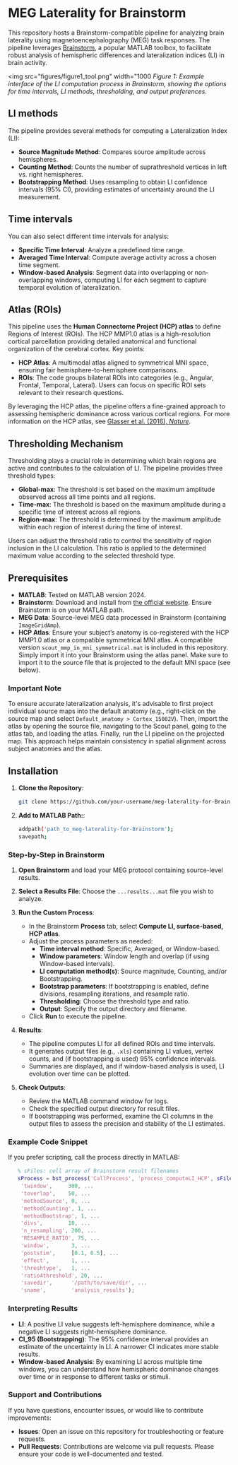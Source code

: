 # MEG Laterality for Brainstorm

This repository hosts a Brainstorm-compatible pipeline for analyzing brain laterality using magnetoencephalography (MEG) task responses. The pipeline leverages [Brainstorm](https://neuroimage.usc.edu/brainstorm/), a popular MATLAB toolbox, to facilitate robust analysis of hemispheric differences and lateralization indices (LI) in brain activity.

<img src="figures/figure1_tool.png" width="1000
*Figure 1: Example interface of the LI computation process in Brainstorm, showing the options for time intervals, LI methods, thresholding, and output preferences.*

## LI methods

The pipeline provides several methods for computing a Lateralization Index (LI):

- **Source Magnitude Method**: Compares source amplitude across hemispheres.
- **Counting Method**: Counts the number of suprathreshold vertices in left vs. right hemispheres.
- **Bootstrapping Method**: Uses resampling to obtain LI confidence intervals (95% CI), providing estimates of uncertainty around the LI measurement.

## Time intervals

You can also select different time intervals for analysis:
- **Specific Time Interval**: Analyze a predefined time range.
- **Averaged Time Interval**: Compute average activity across a chosen time segment.
- **Window-based Analysis**: Segment data into overlapping or non-overlapping windows, computing LI for each segment to capture temporal evolution of lateralization.

## Atlas (ROIs)

This pipeline uses the **Human Connectome Project (HCP) atlas** to define Regions of Interest (ROIs). The HCP MMP1.0 atlas is a high-resolution cortical parcellation providing detailed anatomical and functional organization of the cerebral cortex. Key points:

- **HCP Atlas**: A multimodal atlas aligned to symmetrical MNI space, ensuring fair hemisphere-to-hemisphere comparisons.
- **ROIs**: The code groups bilateral ROIs into categories (e.g., Angular, Frontal, Temporal, Lateral). Users can focus on specific ROI sets relevant to their research questions.

By leveraging the HCP atlas, the pipeline offers a fine-grained approach to assessing hemispheric dominance across various cortical regions. For more information on the HCP atlas, see [Glasser et al. (2016), *Nature*](https://www.nature.com/articles/nature18933).

## Thresholding Mechanism

Thresholding plays a crucial role in determining which brain regions are active and contributes to the calculation of LI. The pipeline provides three threshold types:

- **Global-max**: The threshold is set based on the maximum amplitude observed across all time points and all regions.
- **Time-max**: The threshold is based on the maximum amplitude during a specific time of interest across all regions.
- **Region-max**: The threshold is determined by the maximum amplitude within each region of interest during the time of interest.

Users can adjust the threshold ratio to control the sensitivity of region inclusion in the LI calculation. This ratio is applied to the determined maximum value according to the selected threshold type.

## Prerequisites

- **MATLAB**: Tested on MATLAB version 2024.
- **Brainstorm**: Download and install from [the official website](https://neuroimage.usc.edu/brainstorm). Ensure Brainstorm is on your MATLAB path.
- **MEG Data**: Source-level MEG data processed in Brainstorm (containing `ImageGridAmp`).
- **HCP Atlas**: Ensure your subject’s anatomy is co-registered with the HCP MMP1.0 atlas or a compatible symmetrical MNI atlas. A compatible version `scout_mmp_in_mni_symmetrical.mat` is included in this repository. Simply import it into your Brainstorm using the atlas panel. Make sure to import it to the source file that is projected to the default MNI space (see below).

### Important Note
To ensure accurate lateralization analysis, it's advisable to first project individual source maps into the default anatomy (e.g., right-click on the source map and select `Default_anatomy > Cortex_15002V`). Then, import the atlas by opening the source file, navigating to the Scout panel, going to the atlas tab, and loading the atlas. Finally, run the LI pipeline on the projected map. This approach helps maintain consistency in spatial alignment across subject anatomies and the atlas.
 
## Installation

1. **Clone the Repository**:
   ```bash
   git clone https://github.com/your-username/meg-laterality-for-Brainstorm.git

2. **Add to MATLAB Path:**:
   ```bash
   addpath('path_to_meg-laterality-for-Brainstorm');
   savepath;
   
### Step-by-Step in Brainstorm

1. **Open Brainstorm** and load your MEG protocol containing source-level results.

2. **Select a Results File**: Choose the `...results...mat` file you wish to analyze.

3. **Run the Custom Process**:
    - In the Brainstorm **Process** tab, select **Compute LI, surface-based, HCP atlas**.
    - Adjust the process parameters as needed:
      - **Time interval method**: Specific, Averaged, or Window-based.
      - **Window parameters**: Window length and overlap (if using Window-based intervals).
      - **LI computation method(s)**: Source magnitude, Counting, and/or Bootstrapping.
      - **Bootstrap parameters**: If bootstrapping is enabled, define divisions, resampling iterations, and resample ratio.
      - **Thresholding**: Choose the threshold type and ratio.
      - **Output**: Specify the output directory and filename.
    - Click **Run** to execute the pipeline.

4. **Results**:
    - The pipeline computes LI for all defined ROIs and time intervals.
    - It generates output files (e.g., `.xls`) containing LI values, vertex counts, and (if bootstrapping is used) 95% confidence intervals.
    - Summaries are displayed, and if window-based analysis is used, LI evolution over time can be plotted.

5. **Check Outputs**:
    - Review the MATLAB command window for logs.
    - Check the specified output directory for result files.
    - If bootstrapping was performed, examine the CI columns in the output files to assess the precision and stability of the LI estimates.
### Example Code Snippet
If you prefer scripting, call the process directly in MATLAB:

```matlab
   % sFiles: cell array of Brainstorm result filenames
   sProcess = bst_process('CallProcess', 'process_computeLI_HCP', sFiles, [], ...
    'twindow',     300, ...
    'toverlap',    50, ...
    'methodSource', 0, ...
    'methodCounting', 1, ...
    'methodBootstrap', 1, ...
    'divs',        10, ...
    'n_resampling', 200, ...
    'RESAMPLE_RATIO', 75, ...
    'window',       3, ...
    'poststim',     [0.1, 0.5], ...
    'effect',       1, ...
    'threshtype',   1, ...
    'ratio4threshold', 20, ...
    'savedir',      '/path/to/save/dir', ...
    'sname',        'analysis_results');
```

### Interpreting Results
- **LI**: A positive LI value suggests left-hemisphere dominance, while a negative LI suggests right-hemisphere dominance.
- **CI_95 (Bootstrapping)**: The 95% confidence interval provides an estimate of the uncertainty in LI. A narrower CI indicates more stable results.
- **Window-based Analysis**: By examining LI across multiple time windows, you can understand how hemispheric dominance changes over time or in response to different tasks or stimuli.

### Support and Contributions
If you have questions, encounter issues, or would like to contribute improvements:
- **Issues**: Open an issue on this repository for troubleshooting or feature requests.
- **Pull Requests**: Contributions are welcome via pull requests. Please ensure your code is well-documented and tested.
